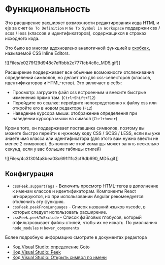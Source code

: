 # Функциональность

Это расширение расширяет возможности редактирования кода HTML и ejs за счет `Go To Definition` и `Go To Symbol in Workspace` поддержки css / scss / less (классов и идентификаторов), содержащихся в строках исходного кода.

Это было во многом вдохновлено аналогичной функцией в [скобках](http://brackets.io/), называемой CSS Inline Editors.

![[Files/e0279f29d948c7effbbb2c777fcb4c6c_MD5.gif]]

Расширение поддерживает все обычные возможности отслеживания определений символов, но делает это для css-селекторов (классов, идентификаторов и HTML-тегов). Это включает в себя:

-   Просмотр: загрузите файл css встроенным и внесите быстрые изменения прямо там. (`Ctrl+Shift+F12`)
-   Перейдите по ссылке: перейдите непосредственно к файлу css или откройте его в новом редакторе (`F12`)
-   Наведение курсора мыши: отображение определения при наведении курсора мыши на символ (`Ctrl+hover`)

Кроме того, он поддерживает поставщика символов, поэтому вы можете быстро перейти к нужному коду CSS / SCSS / LESS, если вы уже знаете имя класса или идентификатора (для этого вам нужно ввести не менее 2 символов). Выполнение этой команды может занять несколько секунд, если у вас большие таблицы стилей)

![[Files/4c3130f4a8bea08c691f11c2cf9db690_MD5.gif]]

## Конфигурация

-   `cssPeek.supportTags` - Включить просмотр HTML-тегов в дополнение к именам классов и идентификаторам. Компоненты React игнорируются, но при использовании Angular рекомендуется отключить эту функцию.
-   `cssPeek.peekFromLanguages` - Список названий языков vscode, в которых следует использовать расширение.
-   `cssPeek.peekToExclude` - Список файловых глобусов, который отфильтровывает файлы стилей, чтобы их не искать. По умолчанию `node_modules` и `bower_components`

Более подробную информацию смотрите в документах редактора

-   [Код Visual Studio: определение Goto](https://code.visualstudio.com/docs/editor/editingevolved#_go-to-definition)
-   [Код Visual Studio: Peek](https://code.visualstudio.com/docs/editor/editingevolved#_peek)
-   [Код Visual Studio: Открыть символ по имени](https://code.visualstudio.com/Docs/editor/editingevolved#_open-symbol-by-name)
